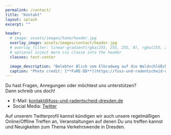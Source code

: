 ```yaml
---
permalink: /contact/
title: "Kontakt"
layout: splash
excerpt: ""

header:
  # image: assets/images/home/header.jpg
  overlay_image: assets/images/contact/header.jpg
  # overlay_filter: linear-gradient(rgba(255, 255, 255, 0), rgba(255, 255, 255, 0.3))
  # optional inject more css classe into the header
  classes: text-center

  image_description: "Belebter Blick vom Elbradweg auf die Waldschlößchenbrücke"
  caption: "Photo credit: [**FuRE-DD**](https://fuss-und-radentscheid-dresden.de/)"
---
```


Du hast Fragen, Anregungen oder möchtest uns unterstützen?<br>Dann schreib uns doch!

<ul>
    <li>E-Mail: <span style="color: #95c11f;"><a href="mailto:kontakt@fuss-und-radentscheid-dresden.de">kontakt@fuss-und-radentscheid-dresden.de</a></span></li>
    <li>Social Media: <a href="https://twitter.com/fure_DD">Twitter</a></li>
</ul>

Auf unserem Twitterprofil kannst kündigen wir auch unsere regelmäßigen Online/Offline Treffen an, Veranstaltungen auf denen Du uns treffen kannst und Neuigkeiten zum Thema Verkehrswende in Dresden.